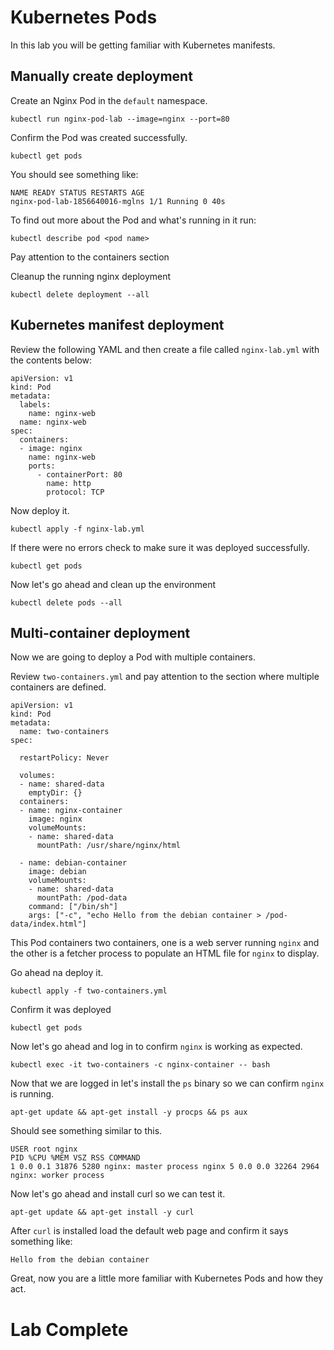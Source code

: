 # Kubernetes Pods
In this lab you will be getting familiar with Kubernetes manifests. 

## Manually create deployment

Create an Nginx Pod in the `default` namespace. 
```
kubectl run nginx-pod-lab --image=nginx --port=80
```

Confirm the Pod was created successfully.
```
kubectl get pods 
```

You should see something like: 
```
NAME READY STATUS RESTARTS AGE 
nginx-pod-lab-1856640016-mglns 1/1 Running 0 40s
```

To find out more about the Pod and what's running in it run: 
```
kubectl describe pod <pod name> 
```

Pay attention to the containers section 

Cleanup the running nginx deployment 
```
kubectl delete deployment --all
```


## Kubernetes manifest deployment 
Review the following YAML and then create a file called `nginx-lab.yml` with the contents below: 
```
apiVersion: v1
kind: Pod
metadata:
  labels:
    name: nginx-web
  name: nginx-web
spec:
  containers:
  - image: nginx
    name: nginx-web
    ports:
      - containerPort: 80
        name: http
        protocol: TCP
```

Now deploy it. 
```
kubectl apply -f nginx-lab.yml
```

If there were no errors check to make sure it was deployed successfully.
```
kubectl get pods 
```

Now let's go ahead and clean up the environment 
```
kubectl delete pods --all 
```

## Multi-container deployment
Now we are going to deploy a Pod with multiple containers. 

Review `two-containers.yml` and pay attention to the section where multiple containers are defined. 
```
apiVersion: v1
kind: Pod
metadata:
  name: two-containers
spec: 

  restartPolicy: Never

  volumes:
  - name: shared-data
    emptyDir: {}
  containers:
  - name: nginx-container
    image: nginx
    volumeMounts:
    - name: shared-data
      mountPath: /usr/share/nginx/html

  - name: debian-container
    image: debian
    volumeMounts:
    - name: shared-data
      mountPath: /pod-data
    command: ["/bin/sh"]
    args: ["-c", "echo Hello from the debian container > /pod-data/index.html"]
```

This Pod containers two containers, one is a web server running `nginx` and the other is a fetcher process to populate an HTML file for `nginx` to display. 

Go ahead na deploy it. 
```
kubectl apply -f two-containers.yml
```

Confirm it was deployed
```
kubectl get pods 
```

Now let's go ahead and log in to confirm `nginx` is working as expected. 
```
kubectl exec -it two-containers -c nginx-container -- bash 
```

Now that we are logged in let's install the `ps` binary so we can confirm `nginx` is running. 
```
apt-get update && apt-get install -y procps && ps aux
```

Should see something similar to this.
```
USER root nginx
PID %CPU %MEM VSZ RSS COMMAND
1 0.0 0.1 31876 5280 nginx: master process nginx 5 0.0 0.0 32264 2964 nginx: worker process
```

Now let's go ahead and install curl so we can test it. 
```
apt-get update && apt-get install -y curl 
```

After `curl` is installed load the default web page and confirm it says something like:
```
Hello from the debian container
```

Great, now you are a little more familiar with Kubernetes Pods and how they act. 

# Lab Complete 
